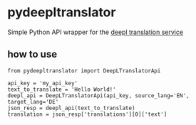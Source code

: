 # pydeepltranslator

Simple Python API wrapper for the [deepl translation service](https://www.deepl.com/api.html)

## how to use
```
from pydeepltranslator import DeepLTranslatorApi

api_key = 'my_api_key'
text_to_translate = 'Hello World!'
deepl_api = DeepLTranslatorApi(api_key, source_lang='EN', target_lang='DE'
json_resp = deepl_api(text_to_translate)
translation = json_resp['translations'][0]['text']
```